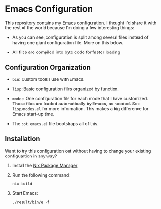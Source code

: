 # Emacs Configuration

This repository contains my [Emacs][] configuration.  I thought I'd
share it with the rest of the world because I'm doing a few
interesting things:

  * As you can see, configuration is split among several files instead
    of having one giant configuration file.  More on this below.

  * All files are compiled into byte code for faster loading

## Configuration Organization

  * `bin`: Custom tools I use with Emacs.

  * `lisp`: Basic configuration files organized by function.

  * `modes`: One configuration file for each mode that I have
    customized.  These files are loaded automatically by Emacs, as
    needed.  See `lisp/modes.el` for more information.  This makes a
    big difference for Emacs start-up time.

  * The `dot.emacs.el` file bootstraps all of this.

## Installation

Want to try this configuration out without having to change your
existing configuartion in any way?

  1. Install the [Nix Package Manager](https://nixos.org/nix/)

  2. Run the following command:

         nix build

  3. Start Emacs:

         ./result/bin/e -f

[emacs]: http://www.gnu.org/software/emacs/
